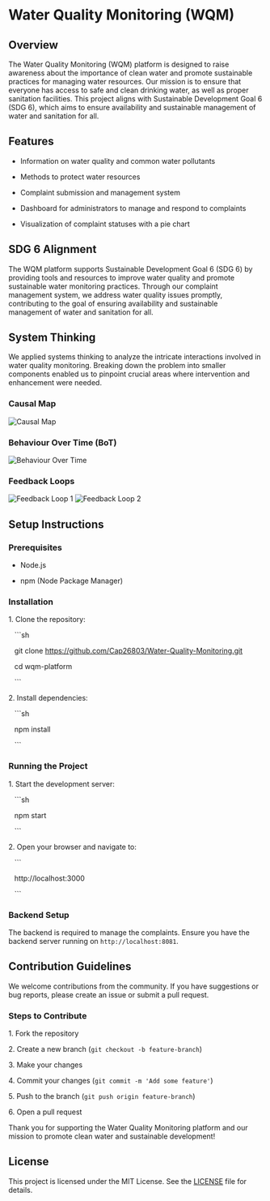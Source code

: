 # Water Quality Monitoring (WQM)

## Overview

The Water Quality Monitoring (WQM) platform is designed to raise awareness about the importance of clean water and promote sustainable practices for managing water resources. Our mission is to ensure that everyone has access to safe and clean drinking water, as well as proper sanitation facilities. This project aligns with Sustainable Development Goal 6 (SDG 6), which aims to ensure availability and sustainable management of water and sanitation for all.

## Features

- Information on water quality and common water pollutants

- Methods to protect water resources

- Complaint submission and management system

- Dashboard for administrators to manage and respond to complaints

- Visualization of complaint statuses with a pie chart

## SDG 6 Alignment

The WQM platform supports Sustainable Development Goal 6 (SDG 6) by providing tools and resources to improve water quality and promote sustainable water monitoring practices. Through our complaint management system, we address water quality issues promptly, contributing to the goal of ensuring availability and sustainable management of water and sanitation for all.

## System Thinking

We applied systems thinking to analyze the intricate interactions involved in water quality monitoring. Breaking down the problem into smaller components enabled us to pinpoint crucial areas where intervention and enhancement were needed.

### Causal Map
![Causal Map](https://github.com/Cap26803/Water-Quality-Monitoring/assets/105357505/e5f1effa-380c-4cf7-a807-807c8b146a3c)

### Behaviour Over Time (BoT)
![Behaviour Over Time](https://github.com/Cap26803/Water-Quality-Monitoring/assets/105357505/c91e77ab-b31e-4870-943e-bb53ef092753)

### Feedback Loops
![Feedback Loop 1](https://github.com/Cap26803/Water-Quality-Monitoring/assets/105357505/d294e465-0678-4b65-8937-41e76b930d11)
![Feedback Loop 2](https://github.com/Cap26803/Water-Quality-Monitoring/assets/105357505/5f5c27a0-337f-49f3-9b46-0fa20e7765b7)

## Setup Instructions

### Prerequisites

- Node.js

- npm (Node Package Manager)

### Installation

1\. Clone the repository:

   ```sh

   git clone https://github.com/Cap26803/Water-Quality-Monitoring.git

   cd wqm-platform

   ```

2\. Install dependencies:

   ```sh

   npm install

   ```

### Running the Project

1\. Start the development server:

   ```sh

   npm start

   ```

2\. Open your browser and navigate to:

   ```

   http://localhost:3000

   ```

### Backend Setup

The backend is required to manage the complaints. Ensure you have the backend server running on `http://localhost:8081`.


## Contribution Guidelines

We welcome contributions from the community. If you have suggestions or bug reports, please create an issue or submit a pull request.

### Steps to Contribute

1\. Fork the repository

2\. Create a new branch (`git checkout -b feature-branch`)

3\. Make your changes

4\. Commit your changes (`git commit -m 'Add some feature'`)

5\. Push to the branch (`git push origin feature-branch`)

6\. Open a pull request

Thank you for supporting the Water Quality Monitoring platform and our mission to promote clean water and sustainable development!

## License

This project is licensed under the MIT License. See the [LICENSE](LICENSE) file for details.
